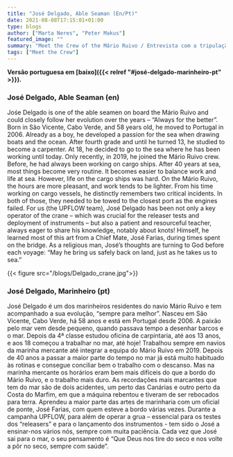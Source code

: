 ```yaml
---
title: "José Delgado, Able Seaman (En/Pt)"
date: 2021-08-08T17:15:01+01:00
type: blogs
author: ["Marta Neres", "Peter Makus"]
featured_image: ""
summary: "Meet the Crew of the Mário Ruivo / Entrevista com a tripulação do Mário Ruivo"
tags: ["Meet the Crew"]
---
```


**Versão portuguesa em [baixo]({{< relref "#josé-delgado-marinheiro-pt" >}}).**

### José Delgado, Able Seaman (en)

Jośe Delgado is one of the able seamen on board the Mário Ruivo and could closely follow her evolution over the years – “Always for the better”. Born in São Vicente, Cabo Verde, and 58 years old, he moved to Portugal in 2006. Already as a boy, he developed a passion for the sea when drawing boats and the ocean.
After fourth grade and until he turned 13, he studied to become a carpenter. At 18, he decided to go to the sea where he has been working until today.
Only recently, in 2019, he joined the Mário Ruivo crew. Before, he had always been working on cargo ships. After 40 years at sea, most things become very routine. It becomes easier to balance work and life at sea. However, life on the cargo ships was hard. On the Mário Ruivo, the hours are more pleasant, and work tends to be lighter.
From his time working on cargo vessels, he distinctly remembers two critical incidents. In both of those, they needed to be towed to the closest port as the engines failed.
For us (the UPFLOW team), José Delgado has been not only a key operator of the crane – which was crucial for the releaser tests and deployment of instruments – but also a patient and resourceful teacher, always eager to share his knowledge, notably about knots! Himself, he learned most of this art from a Chief Mate, José Farias, during times spent on the bridge.
As a religious man, José’s thoughts are turning to God before each voyage: “May he bring us safely back on land, just as he takes us to sea.”

{{< figure src="/blogs/Delgado_crane.jpg">}}

### José Delgado, Marinheiro (pt)

José Delgado é um dos marinheiros residentes do navio Mário Ruivo e tem acompanhado a sua evolução, “sempre para melhor”. Nasceu em São Vicente, Cabo Verde, há 58 anos e está em Portugal desde 2006. A paixão pelo mar vem desde pequeno, quando passava tempo a desenhar barcos e o mar. 
Depois da 4ª classe estudou oficina de carpintaria, até aos 13 anos, e aos 18 começou a trabalhar no mar, até hoje! 
Trabalhou sempre em navios da marinha mercante até integrar a equipa do Mário Ruivo em 2019. Depois de 40 anos a passar a maior parte do tempo no mar já está muito habituado às rotinas e consegue conciliar bem o trabalho com o descanso. Mas na marinha mercante os horários eram bem mais difíceis do que a bordo do Mário Ruivo, e o trabalho mais duro. As recordações mais marcantes que tem do mar são de dois acidentes, um perto das Canárias e outro perto da Costa do Marfim, em que a máquina rebentou e tiveram de ser rebocados para terra.
Aprendeu a maior parte das artes de marinharia com um oficial de ponte, José Farias, com quem esteve a bordo várias vezes. Durante a campanha UPFLOW, para além de operar a grua – essencial para os testes dos “releasers” e para o lançamento dos instrumentos - tem sido o José a ensinar-nos vários nós, sempre com muita paciência. 
Cada vez que José sai para o mar, o seu pensamento é “Que Deus nos tire do seco e nos volte a pôr no seco, sempre com saúde”.

